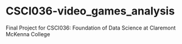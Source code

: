 # CSCI036-video_games_analysis
Final Project for CSCI036: Foundation of Data Science at Claremont McKenna College

